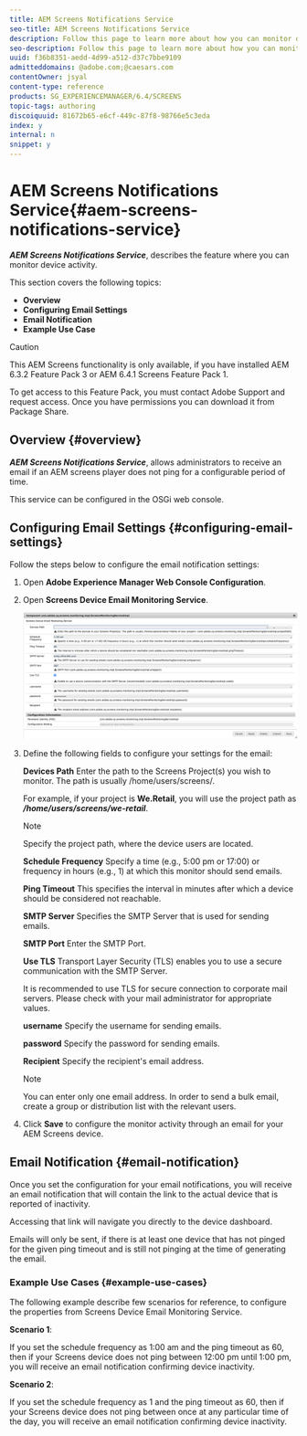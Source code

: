 ```yaml
---
title: AEM Screens Notifications Service
seo-title: AEM Screens Notifications Service
description: Follow this page to learn more about how you can monitor device activity.
seo-description: Follow this page to learn more about how you can monitor device activity.
uuid: f36b8351-aedd-4d99-a512-d37c7bbe9109
admitteddomains: @adobe.com;@caesars.com
contentOwner: jsyal
content-type: reference
products: SG_EXPERIENCEMANAGER/6.4/SCREENS
topic-tags: authoring
discoiquuid: 81672b65-e6cf-449c-87f8-98766e5c3eda
index: y
internal: n
snippet: y
---
```


# AEM Screens Notifications Service{#aem-screens-notifications-service}

***AEM Screens Notifications Service***, describes the feature where you can monitor device activity.

This section covers the following topics:

* **Overview**
* **Configuring Email Settings**
* **Email Notification**
* **Example Use Case**

>[!CAUTION]
>
>This AEM Screens functionality is only available, if you have installed AEM 6.3.2 Feature Pack 3 or AEM 6.4.1 Screens Feature Pack 1.
>
>To get access to this Feature Pack, you must contact Adobe Support and request access. Once you have permissions you can download it from Package Share.

## Overview {#overview}

***AEM Screens Notifications Service***, allows administrators to receive an email if an AEM screens player does not ping for a configurable period of time.

This service can be configured in the OSGi web console.

## Configuring Email Settings {#configuring-email-settings}

Follow the steps below to configure the email notification settings:

1. Open **Adobe Experience Manager Web Console Configuration**.
1. Open **Screens Device Email Monitoring Service**.

   ![](assets/screen_shot_2018-04-26at44602pm.png)

1. Define the following fields to configure your settings for the email:

   **Devices Path** Enter the path to the Screens Project(s) you wish to monitor. The path is usually /home/users/screens/<Name of your project>.

   For example, if your project is **We.Retail**, you will use the project path as ***/home/users/screens/we-retail***.

   >[!NOTE]
   >
   >Specify the project path, where the device users are located.

   **Schedule Frequency** Specify a time (e.g., 5:00 pm or 17:00) or frequency in hours (e.g., 1) at which this monitor should send emails.

   **Ping Timeout** This specifies the interval in minutes after which a device should be considered not reachable.

   **SMTP Server** Specifies the SMTP Server that is used for sending emails.

   **SMTP Port** Enter the SMTP Port.

   **Use TLS** Transport Layer Security (TLS) enables you to use a secure communication with the SMTP Server.

   It is recommended to use TLS for secure connection to corporate mail servers. Please check with your mail administrator for appropriate values.

   **username** Specify the username for sending emails.

   **password** Specify the password for sending emails.

   **Recipient** Specify the recipient's email address.

   >[!NOTE]
   >
   >You can enter only one email address. In order to send a bulk email, create a group or distribution list with the relevant users.

1. Click **Save** to configure the monitor activity through an email for your AEM Screens device.

## Email Notification {#email-notification}

Once you set the configuration for your email notifications, you will receive an email notification that will contain the link to the actual device that is reported of inactivity.

Accessing that link will navigate you directly to the device dashboard.

Emails will only be sent, if there is at least one device that has not pinged for the given ping timeout and is still not pinging at the time of generating the email.

### Example Use Cases {#example-use-cases}

The following example describe few scenarios for reference, to configure the properties from Screens Device Email Monitoring Service.

**Scenario 1**:

If you set the schedule frequency as 1:00 am and the ping timeout as 60, then if your Screens device does not ping between 12:00 pm until 1:00 pm, you will receive an email notification confirming device inactivity.

**Scenario 2**:

If you set the schedule frequency as 1 and the ping timeout as 60, then if your Screens device does not ping between once at any particular time of the day, you will receive an email notification confirming device inactivity.
